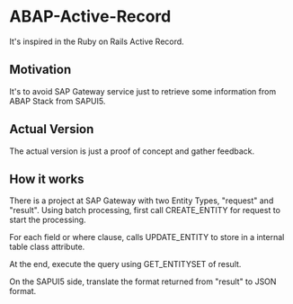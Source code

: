 # ABAP-Active-Record
It's inspired in the Ruby on Rails Active Record.

## Motivation
It's to avoid SAP Gateway service just to retrieve some information from ABAP Stack from SAPUI5.

## Actual Version
The actual version is just a proof of concept and gather feedback.

## How it works
There is a project at SAP Gateway with two Entity Types, "request" and "result". Using batch processing, first call CREATE_ENTITY for request to start the processing.

For each field or where clause, calls UPDATE_ENTITY to store in a internal table class attribute.

At the end, execute the query using GET_ENTITYSET of result.

On the SAPUI5 side, translate the format returned from "result" to JSON format.

